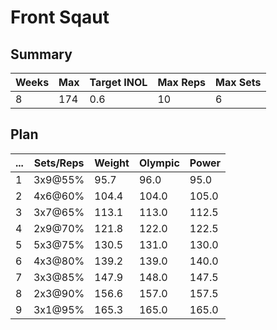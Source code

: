 # Front Sqaut

## Summary

Weeks | Max | Target INOL | Max Reps | Max Sets
--- | --- | --- | --- | ---
8 | 174 | 0.6 | 10 | 6

## Plan

 ... | Sets/Reps | Weight | Olympic | Power
--- | --- | --- | --- | ---
1 | 3x9@55% | 95.7 | 96.0 | 95.0
2 | 4x6@60% | 104.4 | 104.0 | 105.0
3 | 3x7@65% | 113.1 | 113.0 | 112.5
4 | 2x9@70% | 121.8 | 122.0 | 122.5
5 | 5x3@75% | 130.5 | 131.0 | 130.0
6 | 4x3@80% | 139.2 | 139.0 | 140.0
7 | 3x3@85% | 147.9 | 148.0 | 147.5
8 | 2x3@90% | 156.6 | 157.0 | 157.5
9 | 3x1@95% | 165.3 | 165.0 | 165.0
